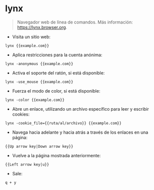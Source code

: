 # lynx

> Navegador web de línea de comandos.
> Más información: <https://lynx.browser.org>.

- Visita un sitio web:

`lynx {{example.com}}`

- Aplica restricciones para la cuenta anónima:

`lynx -anonymous {{example.com}}`

- Activa el soporte del ratón, si está disponible:

`lynx -use_mouse {{example.com}}`

- Fuerza el modo de color, si está disponible:

`lynx -color {{example.com}}`

- Abre un enlace, utilizando un archivo específico para leer y escribir cookies:

`lynx -cookie_file={{ruta/al/archivo}} {{example.com}}`

- Navega hacia adelante y hacia atrás a través de los enlaces en una página:

`{{Up arrow key|Down arrow key}}`

- Vuelve a la página mostrada anteriormente:

`{{Left arrow key|u}}`

- Sale:

`q + y`
